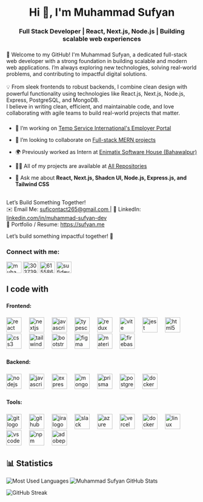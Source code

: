 <h1 align="center">Hi 👋, I'm Muhammad Sufyan</h1>
<h3 align="center">Full Stack Developer | React, Next.js, Node.js | Building scalable web experiences</h3>

<!-- <h2 align="left">👨‍💻 About Me</h2> -->

###

<p align="left">👋
 Welcome to my GitHub! I'm Muhammad Sufyan, a dedicated full-stack web developer with a strong foundation in building scalable and modern web applications. I’m always exploring new technologies, solving real-world problems, and contributing to impactful digital solutions.<br><br>💡 From sleek frontends to robust backends, I combine clean design with powerful functionality using technologies like React.js, Next.js, Node.js, Express, PostgreSQL, and MongoDB.<br>I believe in writing clean, efficient, and maintainable code, and love collaborating with agile teams to build real-world projects that matter.
</p>

###


- 🔭 I’m working on [Temp Service International's Employer Portal](https://portal.tempserviceinternational.com)

- 👯 I’m looking to collaborate on [Full-stack MERN projects](https://agency.tempserviceinternational.com)

- 🌍 Previously worked as Intern at [Enimatix Software House (Bahawalpur)](https://enigmatix.io/)

- 👨‍💻 All of my projects are available at [All Repositories](https://github.com/Sufyan265?tab=repositories)

- 💬 Ask me about **React, Next.js, Shadcn UI, Node.js, Express.js, and Tailwind CSS**

<!-- - 📫 How to reach me **suficontact265@gmail.com** -->

<!-- - 📄 Know about my experiences [https://sufyan.me](https://sufyan.me) -->

<p>
<br>  Let’s Build Something Together! <br>
  ✉️ Email Me: <a href="mailto:suficontact265@gmail.com" target="_blank">  suficontact265@gmail.com </a> |  👤 LinkedIn: <a href="https://www.linkedin.com/in/muhammad-sufyan-dev" target="_blank">  linkedin.com/in/muhammad-sufyan-dev </a> <br>
  🔗 Portfolio / Resume: <a href="https://sufyan.me" target="_blank"> https://sufyan.me </a> <br>

  Let’s build something impactful together! 🚀
</p>

<h3 align="left">Connect with me:</h3>
<p align="left">
<a href="https://linkedin.com/in/muhammad-sufyan-dev" target="blank"><img align="center" src="https://raw.githubusercontent.com/rahuldkjain/github-profile-readme-generator/master/src/images/icons/Social/linked-in-alt.svg" alt="muhammad-sufyan-dev" height="30" width="40" /></a>
<a href="https://stackoverflow.com/users/30373996" target="blank"><img align="center" src="https://raw.githubusercontent.com/rahuldkjain/github-profile-readme-generator/master/src/images/icons/Social/stack-overflow.svg" alt="30373996" height="30" width="40" /></a>
<a href="https://fb.com/61558659832300" target="blank"><img align="center" src="https://raw.githubusercontent.com/rahuldkjain/github-profile-readme-generator/master/src/images/icons/Social/facebook.svg" alt="61558659832300" height="30" width="40" /></a>
<a href="https://instagram.com/sufideveloper" target="blank"><img align="center" src="https://raw.githubusercontent.com/rahuldkjain/github-profile-readme-generator/master/src/images/icons/Social/instagram.svg" alt="sufideveloper" height="30" width="40" /></a>
</p>


<h2 align="left">I code with</h2>

###

<h4 align="left">Frontend:</h4>

###

<div align="left">
  <img src="https://cdn.jsdelivr.net/gh/devicons/devicon/icons/react/react-original.svg" height="40" alt="react logo"  />
  <img width="12" />
  <img src="https://cdn.jsdelivr.net/gh/devicons/devicon/icons/nextjs/nextjs-original.svg" height="40" alt="nextjs logo"  />
  <img width="12" />
  <img src="https://cdn.jsdelivr.net/gh/devicons/devicon/icons/javascript/javascript-original.svg" height="40" alt="javascript logo"  />
  <img width="12" />
  <img src="https://cdn.jsdelivr.net/gh/devicons/devicon/icons/typescript/typescript-original.svg" height="40" alt="typescript logo"  />
  <img width="12" />
  <img src="https://cdn.simpleicons.org/redux/764ABC" height="40" alt="redux logo"  />
  <img width="12" />
  <img src="https://skillicons.dev/icons?i=vite" height="40" alt="vite logo"  />
  <img width="12" />
  <img src="https://cdn.jsdelivr.net/gh/devicons/devicon/icons/jest/jest-plain.svg" height="40" alt="jest logo"  />
  <img width="12" />
  <img src="https://cdn.jsdelivr.net/gh/devicons/devicon/icons/html5/html5-original.svg" height="40" alt="html5 logo"  />
  <img width="12" />
  <img src="https://cdn.jsdelivr.net/gh/devicons/devicon/icons/css3/css3-original.svg" height="40" alt="css3 logo"  />
  <img width="12" />
  <img src="https://skillicons.dev/icons?i=tailwind" height="40" alt="tailwindcss logo"  />
  <img width="12" />
  <img src="https://cdn.jsdelivr.net/gh/devicons/devicon/icons/bootstrap/bootstrap-original.svg" height="40" alt="bootstrap logo"  />
  <img width="12" />
  <img src="https://cdn.jsdelivr.net/gh/devicons/devicon/icons/figma/figma-original.svg" height="40" alt="figma logo"  />
  <!-- <img width="12" />
  <img src="https://cdn.jsdelivr.net/gh/devicons/devicon/icons/sass/sass-original.svg" height="40" alt="sass logo"  /> -->
  <img width="12" />
  <img src="https://cdn.jsdelivr.net/gh/devicons/devicon/icons/materialui/materialui-original.svg" height="40" alt="materialui logo"  />
  <img width="12" />
  <img src="https://cdn.jsdelivr.net/gh/devicons/devicon/icons/firebase/firebase-plain.svg" height="40" alt="firebase logo"  />
</div>

###

<h4 align="left">Backend:</h4>

###

<div align="left">
  <img src="https://cdn.simpleicons.org/nodedotjs/339933" height="40" alt="nodejs logo"  />
  <img width="12" />
  <img src="https://cdn.jsdelivr.net/gh/devicons/devicon/icons/javascript/javascript-original.svg" height="40" alt="javascript logo"  />
  <img width="12" />
  <img src="https://skillicons.dev/icons?i=express" height="40" alt="express logo"  />
  <img width="12" />
  <img src="https://cdn.jsdelivr.net/gh/devicons/devicon/icons/mongodb/mongodb-original.svg" height="40" alt="mongodb logo"  />
  <img width="12" />
  <img src="https://cdn.simpleicons.org/prisma/2D3748" height="40" alt="prisma logo"  />
  <img width="12" />
  <img src="https://cdn.jsdelivr.net/gh/devicons/devicon/icons/postgresql/postgresql-original.svg" height="40" alt="postgresql logo"  />
  <img width="12" />
  <img src="https://cdn.jsdelivr.net/gh/devicons/devicon/icons/docker/docker-original.svg" height="40" alt="docker logo"  />
</div>

###

<h4 align="left">Tools:</h4>

###

<div align="left">
  <img src="https://cdn.jsdelivr.net/gh/devicons/devicon/icons/git/git-original.svg" height="40" alt="git logo"  />
  <img width="12" />
  <img src="https://skillicons.dev/icons?i=github" height="40" alt="github logo"  />
  <img width="12" />
  <img src="https://cdn.jsdelivr.net/gh/devicons/devicon/icons/jira/jira-original.svg" height="40" alt="jira logo"  />
  <img width="12" />
  <img src="https://cdn.jsdelivr.net/gh/devicons/devicon/icons/slack/slack-original.svg" height="40" alt="slack logo"  />
  <img width="12" />
  <img src="https://cdn.jsdelivr.net/gh/devicons/devicon/icons/azure/azure-original.svg" height="40" alt="azure logo"  />
  <img width="12" />
  <img src="https://skillicons.dev/icons?i=vercel" height="40" alt="vercel logo"  />
  <img width="12" />
  <img src="https://cdn.jsdelivr.net/gh/devicons/devicon/icons/docker/docker-original.svg" height="40" alt="docker logo"  />
  <img width="12" />
  <img src="https://cdn.jsdelivr.net/gh/devicons/devicon/icons/linux/linux-original.svg" height="40" alt="linux logo"  />
  <img width="12" />
  <img src="https://cdn.jsdelivr.net/gh/devicons/devicon/icons/vscode/vscode-original.svg" height="40" alt="vscode logo"  />
  <img width="12" />
  <img src="https://cdn.jsdelivr.net/gh/devicons/devicon/icons/npm/npm-original-wordmark.svg" height="40" alt="npm logo"  />
  <img width="12" />
  <img src="https://skillicons.dev/icons?i=ps" height="40" alt="adobephotoshop logo"  />
</div>

###

<!-- <h2 align="left">🏆 GitHub Trophies</h2>

![](https://github-profile-trophy.vercel.app/?username=Sufyan265&theme=radical&no-frame=false&no-bg=true&margin-w=4) -->


<h2 align="left">📊 Statistics</h2>
<!-- <p><img align="left" src="https://github-readme-stats.vercel.app/api/top-langs?username=sufyan265&show_icons=true&locale=en&layout=compact" alt="sufyan265" /></p>

<p>&nbsp;<img align="center" src="https://github-readme-stats.vercel.app/api?username=sufyan265&show_icons=true&locale=en" alt="sufyan265" /></p> -->

![Most Used Languages](https://github-readme-stats.vercel.app/api/top-langs/?username=Sufyan265&layout=compact&show_icons=true&theme=algolia&border_radius=20) ![Muhammad Sufyan GitHub Stats](https://github-readme-stats.vercel.app/api?username=Sufyan265&hide=stars&count_private=true&show_icons=true&theme=algolia&border_radius=20)

![GitHub Streak](https://streak-stats.demolab.com?user=Sufyan265&count_private=true&theme=algolia&border_radius=20)

<!-- ![Most Used Languages](https://github-readme-stats.vercel.app/api/top-langs/?username=Sufyan265&show_icons=true&theme=algolia&border_radius=20) -->
    
</div>

<!-- ### 🔝 Top Contributed Repo
![](https://github-contributor-stats.vercel.app/api?username=Sufyan265&limit=5&theme=dark&combine_all_yearly_contributions=true) -->

